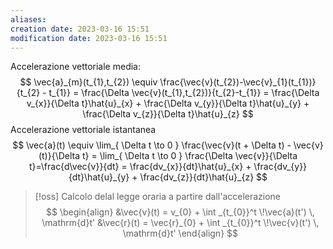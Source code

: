 ```yaml
---
aliases: 
creation date: 2023-03-16 15:51
modification date: 2023-03-16 15:51
---
```


Accelerazione vettoriale media:
$$
\vec{a}_{m}(t_{1},t_{2}) \equiv \frac{\vec{v}(t_{2})-\vec{v}_{1}(t_{1})}{t_{2} - t_{1}} = \frac{\Delta \vec{v}(t_{1},t_{2})}{t_{2}-t_{1}} = \frac{\Delta v_{x}}{\Delta t}\hat{u}_{x} + \frac{\Delta v_{y}}{\Delta t}\hat{u}_{y} + \frac{\Delta v_{z}}{\Delta t}\hat{u}_{z} 
$$
Accelerazione vettoriale istantanea
$$
\vec{a}(t) \equiv \lim_{ \Delta t \to 0 } \frac{\vec{v}(t + \Delta t) - \vec{v}(t)}{\Delta t} = \lim_{ \Delta t \to 0 } \frac{\Delta \vec{v}}{\Delta t}=\frac{d\vec{v}}{dt} = \frac{dv_{x}}{dt}\hat{u}_{x} + \frac{dv_{y}}{dt}\hat{u}_{y} + \frac{dv_{z}}{dt}\hat{u}_{z}   
$$


>[!oss]
>Calcolo delal legge oraria a partire dall'accelerazione
> $$
>\begin{align}
>&\vec{v}(t) = v_{0} + \int _{t_{0}}^t \!\vec{a}(t') \, \mathrm{d}t' &\vec{r}(t) = \vec{r}_{0} + \int _{t_{0}}^t \!\vec{v}(t') \, \mathrm{d}t' 
>\end{align}
>$$



